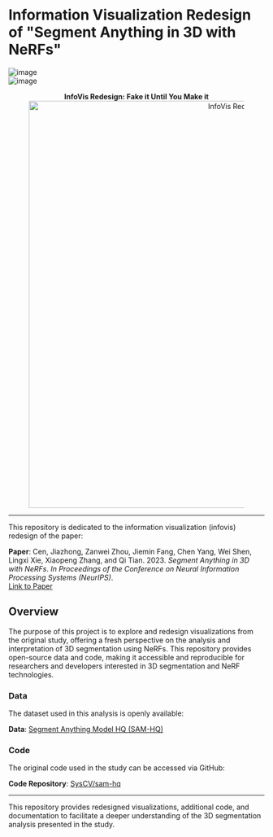 # Information Visualization Redesign of "Segment Anything in 3D with NeRFs"

![image](https://github.com/user-attachments/assets/6dfb1243-e89e-4457-8b7c-5e9136b21fff)  
![image](https://github.com/user-attachments/assets/b2316d36-f236-4754-822a-433ad30d74c8)

<div align="center">
    <figure>
        <figcaption><b>InfoVis Redesign: Fake it Until You Make it</b></figcaption>
        <img src="./InfoVis_Redesign.png" alt="InfoVis Redesign" width="800">
    </figure>
</div>

---

This repository is dedicated to the information visualization (infovis) redesign of the paper:

**Paper**: Cen, Jiazhong, Zanwei Zhou, Jiemin Fang, Chen Yang, Wei Shen, Lingxi Xie, Xiaopeng Zhang, and Qi Tian. 2023. *Segment Anything in 3D with NeRFs*. *In Proceedings of the Conference on Neural Information Processing Systems (NeurIPS)*.  
[Link to Paper](https://proceedings.neurips.cc/paper_files/paper/2023/hash/)

## Overview

The purpose of this project is to explore and redesign visualizations from the original study, offering a fresh perspective on the analysis and interpretation of 3D segmentation using NeRFs. This repository provides open-source data and code, making it accessible and reproducible for researchers and developers interested in 3D segmentation and NeRF technologies.

### Data

The dataset used in this analysis is openly available:

**Data**: [Segment Anything Model HQ (SAM-HQ)](https://huggingface.co/spaces/sam-hq-team/sam-hq)

### Code

The original code used in the study can be accessed via GitHub:

**Code Repository**: [SysCV/sam-hq](https://github.com/SysCV/sam-hq)

---

This repository provides redesigned visualizations, additional code, and documentation to facilitate a deeper understanding of the 3D segmentation analysis presented in the study.
